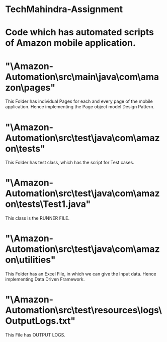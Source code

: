 # TechMahindra-Assignment
# Code which has automated scripts of Amazon mobile application.
# "\Amazon-Automation\src\main\java\com\amazon\pages" 
This Folder has individual Pages for each and every page of the mobile application. Hence implementing the Page object model Design Pattern.
# "\Amazon-Automation\src\test\java\com\amazon\tests" 
This Folder has test class, which has the script for Test cases.
# "\Amazon-Automation\src\test\java\com\amazon\tests\Test1.java"
This class is the RUNNER FILE.
# "\Amazon-Automation\src\test\java\com\amazon\utilities" 
This Folder has an Excel File, in which we can give the Input data. Hence implementing Data Driven Framework.
# "\Amazon-Automation\src\test\resources\logs\OutputLogs.txt" 
This File has OUTPUT LOGS.
